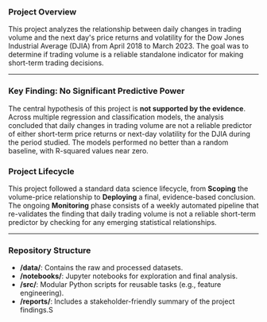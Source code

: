 ### **Project Overview**
This project analyzes the relationship between daily changes in trading volume and the next day's price returns and volatility for the Dow Jones Industrial Average (DJIA) from April 2018 to March 2023. The goal was to determine if trading volume is a reliable standalone indicator for making short-term trading decisions.

---
### **Key Finding: No Significant Predictive Power** 
The central hypothesis of this project is **not supported by the evidence**. Across multiple regression and classification models, the analysis concluded that daily changes in trading volume are not a reliable predictor of either short-term price returns or next-day volatility for the DJIA during the period studied. The models performed no better than a random baseline, with R-squared values near zero.

### **Project Lifecycle**
This project followed a standard data science lifecycle, from **Scoping** the volume-price relationship to **Deploying** a final, evidence-based conclusion. The ongoing **Monitoring** phase consists of a weekly automated pipeline that re-validates the finding that daily trading volume is not a reliable short-term predictor by checking for any emerging statistical relationships.

---
### **Repository Structure**
* **/data/**: Contains the raw and processed datasets.
* **/notebooks/**: Jupyter notebooks for exploration and final analysis.
* **/src/**: Modular Python scripts for reusable tasks (e.g., feature engineering).
* **/reports/**: Includes a stakeholder-friendly summary of the project findings.S